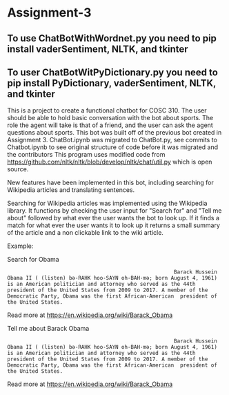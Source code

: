 # Assignment-3

## To use ChatBotWithWordnet.py you need to pip install vaderSentiment, NLTK, and tkinter
## To user ChatBotWitPyDictionary.py you need to pip install PyDictionary, vaderSentiment, NLTK, and tkinter

This is a project to create a functional chatbot for COSC 310. The user should be able to hold basic conversation with the bot about sports. The role the agent will take is that of a friend, and the user can ask the agent questions about sports. This bot was built off of the previous bot created in Assignment 3.
ChatBot.ipynb was migrated to ChatBot.py, see commits to Chatbot.ipynb to see original structure of code before it was migrated and the contributors
This program uses modified code from https://github.com/nltk/nltk/blob/develop/nltk/chat/util.py which is open source.

New features have been implemented in this bot, including searching for Wikipedia articles and translating sentences.

Searching for Wikipedia articles was implemented using the Wikipedia library. It functions by checking the user input for "Search for" and "Tell me about" followed by what ever the user wants the bot to look up. If it finds a match for what ever the user wants it to look up it returns a small summary of the article and a non clickable link to the wiki article.                                                       

Example:

Search for Obama

                                                          Barack Hussein Obama II ( (listen) bə-RAHK hoo-SAYN oh-BAH-mə; born August 4, 1961) is an American politician and attorney who served as the 44th president of the United States from 2009 to 2017. A member of the Democratic Party, Obama was the first African-American  president of the United States.
Read more at https://en.wikipedia.org/wiki/Barack_Obama
                                            
Tell me about Barack Obama                            

                                                          Barack Hussein Obama II ( (listen) bə-RAHK hoo-SAYN oh-BAH-mə; born August 4, 1961) is an American politician and attorney who served as the 44th president of the United States from 2009 to 2017. A member of the Democratic Party, Obama was the first African-American  president of the United States.
Read more at https://en.wikipedia.org/wiki/Barack_Obama

